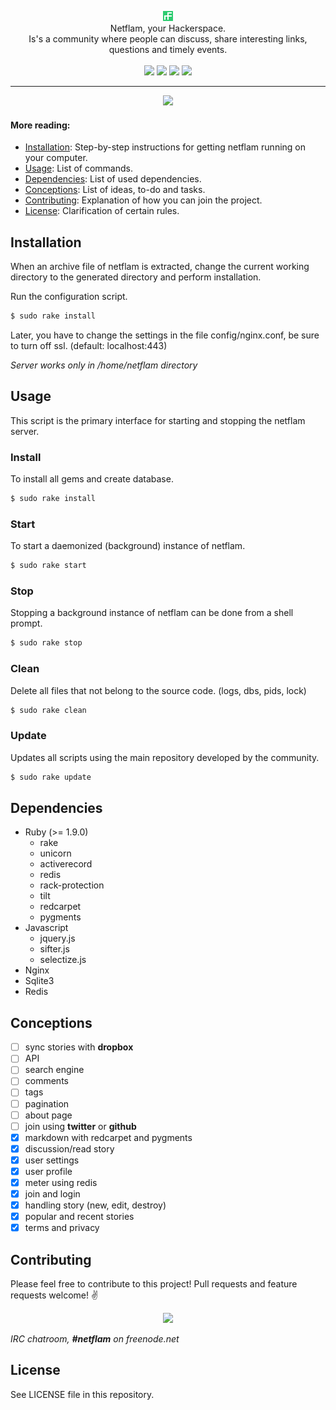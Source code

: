 <p align="center">
  <a href="https://github.com/netflam/netflam">
    <img src="https://raw.githubusercontent.com/netflam/netflam/master/public/assets/images/shortcuts/16.png" alt="netflam" />
  </a>
  <br />
  Netflam, your Hackerspace. <br /> Is's a community where people can discuss, share interesting links, questions and timely events.
  <br /><br />
  <a href="https://travis-ci.org/netflam/netflam"><img src="http://img.shields.io/travis/netflam/netflam.svg" /></a>
  <a href="https://github.com/netflam/netflam/releases"><img src="http://img.shields.io/github/release/netflam/netflam.svg" /></a>
  <a href="https://github.com/netflam/netflam/issues"><img src="http://img.shields.io/github/issues/netflam/netflam.svg" /></a>
  <a href="https://netflam.com/"><img src="http://img.shields.io/badge/url-netflam.com-brightgreen.svg" /></a>
</p>

---

<div align="center">
  <img src="https://dl.dropboxusercontent.com/u/103345209/Screenshots/Screenshot%202014-09-14%2018.22.57.png"/>
</div>

#### More reading:

- [Installation](#installation): Step-by-step instructions for getting netflam running on your computer.
- [Usage](#usage): List of commands.
- [Dependencies](#dependencies): List of used dependencies.
- [Conceptions](#conceptions): List of ideas, to-do and tasks.
- [Contributing](#contributing): Explanation of how you can join the project.
- [License](#license): Clarification of certain rules.

## Installation

When an archive file of netflam is extracted, change the current working directory to the generated directory and perform installation.

Run the configuration script.

```bash
$ sudo rake install
```

Later, you have to change the settings in the file config/nginx.conf, be sure to turn off ssl. (default: localhost:443)

_Server works only in /home/netflam directory_

## Usage

This script is the primary interface for starting and stopping the netflam server.

### Install

To install all gems and create database.

```bash
$ sudo rake install
```

### Start

To start a daemonized (background) instance of netflam.

```bash
$ sudo rake start
```

### Stop

Stopping a background instance of netflam can be done from a shell prompt.

```bash
$ sudo rake stop
```

### Clean

Delete all files that not belong to the source code. (logs, dbs, pids, lock)

```bash
$ sudo rake clean
```

### Update

Updates all scripts using the main repository developed by the community.

```bash
$ sudo rake update
```

## Dependencies

- Ruby (>= 1.9.0)
  * rake
  * unicorn
  * activerecord
  * redis
  * rack-protection
  * tilt
  * redcarpet
  * pygments
- Javascript
  * jquery.js
  * sifter.js
  * selectize.js
- Nginx
- Sqlite3
- Redis

## Conceptions

- [ ] sync stories with **dropbox**
- [ ] API
- [ ] search engine
- [ ] comments
- [ ] tags
- [ ] pagination
- [ ] about page
- [ ] join using **twitter** or **github**
- [x] markdown with redcarpet and pygments
- [x] discussion/read story
- [x] user settings
- [x] user profile
- [x] meter using redis
- [x] join and login
- [x] handling story (new, edit, destroy)
- [x] popular and recent stories
- [x] terms and privacy

## Contributing

Please feel free to contribute to this project! Pull requests and feature requests welcome! :v:

<div align="center">
  <img src="https://pbs.twimg.com/media/BuTj9ULCAAEd4G7.jpg:large"/>
</div>

_IRC chatroom, **#netflam** on freenode.net_

## License

See LICENSE file in this repository.